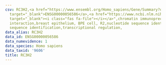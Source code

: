 ```yaml
---
csv: RC3H2,<a href="https://www.ensembl.org/Homo_sapiens/Gene/Summary?db=core;g=ENSG00000056586"
  target="_blank">ENSG00000056586</a>,<a href="https://www.ncbi.nlm.nih.gov/pubmed/22863008"
  target="_blank"><i class="fas fa-file"></i></a>",chromatin immunoprecipitation assay,direct
  interaction,breast epithelium, BPE cell, R2,nucleotide sequence identification,nucleotide
  sequence identification,transcriptional regulation,
data_alias: RC3H2
data_id: ENSG00000056586
data_numevidence: 1
data_species: Homo sapiens
data_taxid: '9606'
title: RC3H2
---
```

